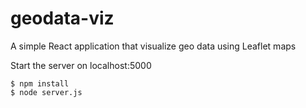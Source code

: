 # geodata-viz
A simple React application that visualize geo data using Leaflet maps

Start the server on localhost:5000
```
$ npm install
$ node server.js
```